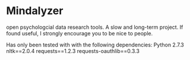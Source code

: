 Mindalyzer
==========

open psychologcial data research tools.
A slow and long-term project. If found useful, I strongly encourage you to be nice to people.

Has only been tested with with the following dependencies:
Python 2.7.3
nltk==2.0.4
requests==1.2.3
requests-oauthlib==0.3.3
